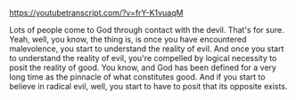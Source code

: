 https://youtubetranscript.com/?v=frY-K1vuaqM

 Lots of people come to God through contact with the devil. That's for sure. Yeah, well, you know, the thing is, is once you have encountered malevolence, you start to understand the reality of evil. And once you start to understand the reality of evil, you're compelled by logical necessity to posit the reality of good. You know, and God has been defined for a very long time as the pinnacle of what constitutes good. And if you start to believe in radical evil, well, you start to have to posit that its opposite exists.
